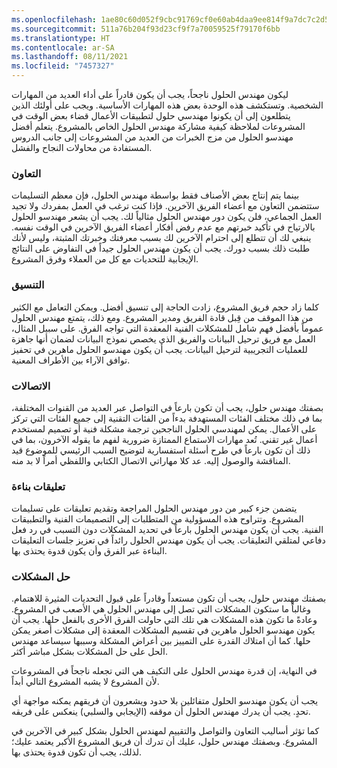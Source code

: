 ```yaml
---
ms.openlocfilehash: 1ae80c60d052f9cbc91769cf0e60ab4daa9ee814f9a7dc7c2d5ca03621906669
ms.sourcegitcommit: 511a76b204f93d23cf9f7a70059525f79170f6bb
ms.translationtype: HT
ms.contentlocale: ar-SA
ms.lasthandoff: 08/11/2021
ms.locfileid: "7457327"
---
```

ليكون مهندس الحلول ناجحاً، يجب أن يكون قادراً على أداء العديد من المهارات الشخصية.
وتستكشف هذه الوحدة بعض هذه المهارات الأساسية.
ويجب على أولئك الذين يتطلعون إلى أن يكونوا مهندسي حلول لتطبيقات الأعمال قضاء بعض الوقت في المشروعات لملاحظة كيفية مشاركة مهندس الحلول الخاص بالمشروع. يتعلم أفضل مهندسو الحلول من مزج الخبرات من العديد من المشروعات إلى جانب الدروس المستفادة من محاولات النجاح والفشل.

### <a name="collaboration"></a>التعاون

بينما يتم إنتاج بعض الأصناف فقط بواسطة مهندس الحلول، فإن معظم التسليمات ستتضمن التعاون مع أعضاء الفريق الآخرين. فإذا كنت ترغب في العمل بمفردك ولا تجيد العمل الجماعي، فلن يكون دور مهندس الحلول مثالياً لك. يجب أن يشعر مهندسو الحلول بالارتياح في تأكيد خبرتهم مع عدم رفض أفكار أعضاء الفريق الآخرين في الوقت نفسه. ينبغي لك أن تتطلع إلى احترام الآخرين لك بسبب معرفتك وخبرتك المثبتة، وليس لأنك طلبت ذلك بسبب دورك. يجب أن يكون مهندس الحلول جيداً في التفاوض على النتائج الإيجابية للتحديات مع كل من العملاء وفرق المشروع.

### <a name="coordination"></a>التنسيق

كلما زاد حجم فريق المشروع، زادت الحاجة إلى تنسيق أفضل. ويمكن التعامل مع الكثير من هذا الموقف من قِبل قادة الفريق ومدير المشروع. ومع ذلك، يتمتع مهندس الحلول عموماً بأفضل فهم شامل للمشكلات الفنية المعقدة التي تواجه الفرق. على سبيل المثال، العمل مع فريق ترحيل البيانات والفريق الذي يخصص نموذج البيانات لضمان أنها جاهزة للعمليات التجريبية لترحيل البيانات. يجب أن يكون مهندسو الحلول ماهرين في تحفيز توافق الآراء بين الأطراف المعنية.

### <a name="communication"></a>الاتصالات

بصفتك مهندس حلول، يجب أن تكون بارعاً في التواصل عبر العديد من القنوات المختلفة، بما في ذلك مختلف الفئات المستهدفة بدءاً من الفئات التقنية إلى جميع الفئات التي تركز على الأعمال. يمكن لمهندسي الحلول الناجحين ترجمة مشكلة فنية أو تصميم لمستخدم أعمال غير تقني. تُعد مهارات الاستماع الممتازة ضرورية لفهم ما يقوله الآخرون، بما في ذلك أن تكون بارعاً في طرح أسئلة استفسارية لتوضيح السبب الرئيسي للموضوع قيد المناقشة والوصول إليه. عد كلا مهاراتي الاتصال الكتابي واللفظي أمراً لا بد منه.

### <a name="constructive-feedback"></a>تعليقات بناءة

يتضمن جزء كبير من دور مهندس الحلول المراجعة وتقديم تعليقات على تسليمات المشروع. وتتراوح هذه المسؤولية من المتطلبات إلى التصميمات الفنية والتطبيقات الفنية. يجب أن يكون مهندس الحلول بارعاً في تحديد المشكلات دون التسبب في رد فعل دفاعي لمتلقي التعليقات.
يجب أن يكون مهندس الحلول رائداً في تعزيز جلسات التعليقات البناءة عبر الفرق وأن يكون قدوة يحتذى بها.

### <a name="problem-solving"></a>حل المشكلات

بصفتك مهندس حلول، يجب أن تكون مستعداً وقادراً على قبول التحديات المثيرة للاهتمام. وغالباً ما ستكون المشكلات التي تصل إلى مهندس الحلول هي الأصعب في المشروع. وعادةً ما تكون هذه المشكلات هي تلك التي حاولت الفرق الأخرى بالفعل حلها. يجب أن يكون مهندسو الحلول ماهرين في تقسيم المشكلات المعقدة إلى مشكلات أصغر يمكن حلها. كما أن امتلاك القدرة على التمييز بين أعراض المشكلة وسببها سيساعد مهندس الحل على حل المشكلات بشكل مباشر أكثر.

في النهاية، إن قدرة مهندس الحلول على التكيف هي التي تجعله ناجحاً في المشروعات لأن المشروع لا يشبه المشروع التالي أبداً.

يجب أن يكون مهندسو الحلول متفائلين بلا حدود ويشعرون أن فريقهم يمكنه مواجهة أي تحدٍ. يجب أن يدرك مهندس الحلول أن موقفه (الإيجابي والسلبي) ينعكس على فريقه.

كما تؤثر أساليب التعاون والتواصل والتقييم لمهندس الحلول بشكل كبير في الآخرين في المشروع. وبصفتك مهندس حلول، عليك أن تدرك أن فريق المشروع الأكبر يعتمد عليك؛ لذلك، يجب أن تكون قدوة يحتذى بها.
